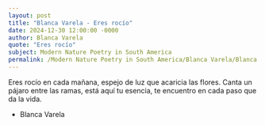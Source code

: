 ```yaml
---
layout: post
title: "Blanca Varela - Eres rocío"
date: 2024-12-30 12:00:00 -0000
author: Blanca Varela
quote: "Eres rocío"
subject: Modern Nature Poetry in South America
permalink: /Modern Nature Poetry in South America/Blanca Varela/Blanca Varela - Eres rocío
---
```


Eres rocío
en cada mañana,
espejo de luz
que acaricia las flores.
Canta un pájaro
entre las ramas,
está aquí
tu esencia,
te encuentro
en cada paso
que da la vida.

- Blanca Varela
